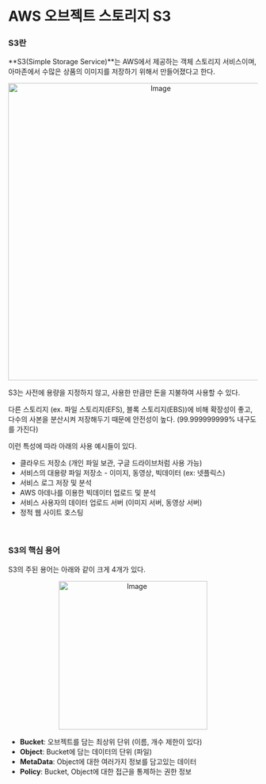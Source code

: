 # AWS 오브젝트 스토리지 S3

### S3란

**S3(Simple Storage Service)**는 AWS에서 제공하는 객체 스토리지 서비스이며, 아마존에서 수많은 상품의 이미지를 저장하기 위해서 만들어졌다고 한다.

<div align="center"><img width="600" alt="Image" src="https://github.com/user-attachments/assets/c5c7ad3c-abc1-4b17-8de5-ae20ac5f12b5" /></div>

S3는 사전에 용량을 지정하지 않고, 사용한 만큼만 돈을 지불하여 사용할 수 있다.

다른 스토리지 (ex. 파일 스토리지(EFS), 블록 스토리지(EBS))에 비해 확장성이 좋고, 다수의 사본을 분산시켜 저장해두기 때문에 안전성이 높다. (99.999999999% 내구도를 가진다)

이런 특성에 따라 아래의 사용 예시들이 있다.

- 클라우드 저장소 (개인 파일 보관, 구글 드라이브처럼 사용 가능)
- 서비스의 대용량 파일 저장소 - 이미지, 동영상, 빅데이터 (ex: 넷플릭스)
- 서비스 로그 저장 및 분석
- AWS 아데나를 이용한 빅데이터 업로드 및 분석
- 서비스 사용자의 데이터 업로드 서버 (이미지 서버, 동영상 서버)
- 정적 웹 사이트 호스팅

<br/>

### S3의 핵심 용어

S3의 주된 용어는 아래와 같이 크게 4개가 있다.

<div align="center"><img width="300" alt="Image" src="https://github.com/user-attachments/assets/3384db1b-ab3a-49b2-98ce-fa79658a1d2b" /></div>

- **Bucket**: 오브젝트를 담는 최상위 단위 (이름, 개수 제한이 있다)
- **Object**: Bucket에 담는 데이터의 단위 (파일)
- **MetaData**: Object에 대한 여러가지 정보를 담고있는 데이터
- **Policy**: Bucket, Object에 대한 접근을 통제하는 권한 정보
